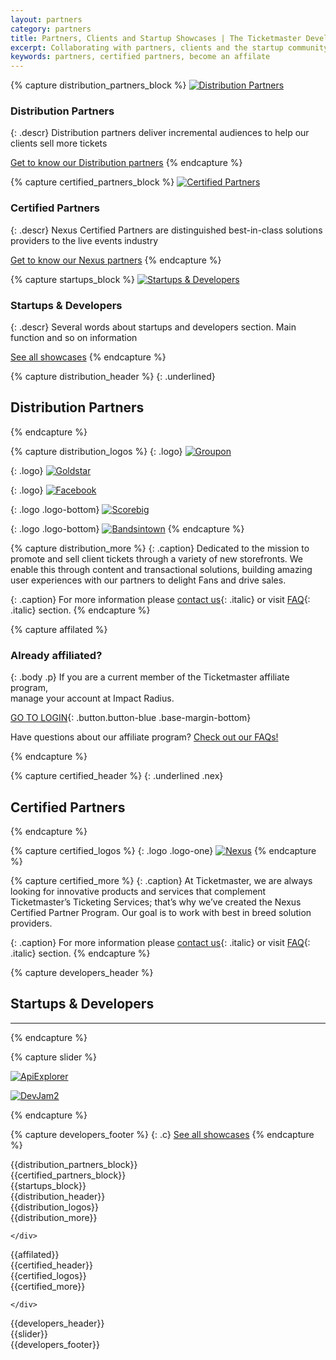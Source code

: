 ```yaml
---
layout: partners
category: partners
title: Partners, Clients and Startup Showcases | The Ticketmaster Developer Network
excerpt: Collaborating with partners, clients and the startup community to build experiences that delight fans everywhere.
keywords: partners, certified partners, become an affilate
---
```


{% capture distribution_partners_block %}
[![Distribution Partners](/assets/img/partners/distribution-ic.svg)](/partners/distribution-partners/)

### Distribution Partners

{: .descr}
Distribution partners deliver incremental audiences to help our clients sell more tickets

[Get to know our Distribution partners](/partners/distribution-partners/)
{% endcapture %}

{% capture certified_partners_block %}
[![Certified Partners](/assets/img/partners/certified-ic.svg)](/partners/certified-partners/)

### Certified Partners

{: .descr}
Nexus Certified Partners are distinguished best-in-class solutions providers to the live events industry

[Get to know our Nexus partners](/partners/certified-partners/)
{% endcapture %}

{% capture startups_block %}
[![Startups &amp; Developers](/assets/img/partners/startups-ic.svg)](/partners/startups-and-developers/)

### Startups &amp; Developers

{: .descr}
Several words about startups and developers section. Main function and so on information

[See all showcases](/partners/startups-and-developers/)
{% endcapture %}

{% capture distribution_header %}
{: .underlined}
## Distribution Partners
{% endcapture %}

{% capture distribution_logos %}
{: .logo}
[![Groupon](/assets/img/partners/groupon-logo.png)](/partners/distribution-partners/)

{: .logo}
[![Goldstar](/assets/img/partners/logos/goldstar-logo-blue-on-white-small.png)](/partners/distribution-partners/)

{: .logo}
[![Facebook](/assets/img/partners/logos/new-facebook-logo-2015-400-x-400.png)](/partners/distribution-partners/)

{: .logo .logo-bottom}
[![Scorebig](/assets/img/partners/logos/score-big-logo.png)](/partners/distribution-partners/)

{: .logo .logo-bottom}
[![Bandsintown](/assets/img/partners/logos/bandsintown-logo-black-w-bounding-box@2x.png)](/partners/distribution-partners/)
{% endcapture %}

{% capture distribution_more %}
{: .caption}
Dedicated to the mission to promote and sell client tickets through a variety of new storefronts. We enable this through content and transactional solutions, building amazing user experiences with our partners to delight Fans and drive sales.

{: .caption}
For more information please [contact us](mailto:distributedcommerce@ticketmaster.com){: .italic} or visit [FAQ](/support/faq){: .italic} section.
{% endcapture %}

{% capture affilated %}

### Already affiliated?

{: .body .p}
If you are a current member of the Ticketmaster affiliate program,<br>manage your account at Impact Radius.

[GO TO LOGIN](https://member.impactradius.com/bla/Ticketmasterdirect/login.user){: .button.button-blue .base-margin-bottom}

Have questions about our affiliate program? [Check out our FAQs!](/support/faq/#affiliates-a)

{% endcapture %}

{% capture certified_header %}
{: .underlined .nex}
## Certified Partners
{% endcapture %}

{% capture certified_logos %}
{: .logo .logo-one}
[![Nexus](/assets/img/partners/nexus-logo.png)](/partners/certified-partners/nexus/)
{% endcapture %}

{% capture certified_more %}
{: .caption}
At Ticketmaster, we are always looking for innovative products and services that complement Ticketmaster’s Ticketing Services; that’s why we’ve created the Nexus Certified Partner Program. Our goal is to work with best in breed solution providers.

{: .caption}
For more information please [contact us](mailto:distributedcommerce@ticketmaster.com){: .italic} or visit [FAQ](/support/faq){: .italic} section.
{% endcapture %}


{% capture developers_header %}
## Startups &amp; Developers

----
{% endcapture %}

{% capture slider %}

[![ApiExplorer](/assets/img/partners/startups-development/bitmap.png)](/partners/startups-and-developers#the-ticketmaster-api-devjam-in-durham-nc)

[![DevJam2](/assets/img/partners/startups-development/bitmap1.png)](/partners/startups-and-developers#enhanced-discovery-experience-with-epam)

{% endcapture %}

{% capture developers_footer %}
{: .c}
[See all showcases](/partners/startups-and-developers/)
{% endcapture %}


<div class="row parnters">
  <div class="row-container row-partners">
    <div class="col-xs-12 col-md-12">

<div class="col-xs-12 col-sm-4 col-md-4" markdown="1">
{{distribution_partners_block}}
</div>

<div class="col-xs-12 col-sm-4 col-md-4" markdown="1">
{{certified_partners_block}}
</div>

<div class="col-xs-12 col-sm-4 col-md-4" markdown="1">
{{startups_block}}
</div>

<div class="col-xs-12 col-md-12" markdown="1">
{{distribution_header}}
<div class="image col-xs-12 col-md-6">
<div class="logo-container" markdown="1">
{{distribution_logos}}
<div class="clearfix"></div>
</div>
</div>
<div class="show-more-right col-xs-12 col-sm-6 col-md-6" markdown="1">
{{distribution_more}}
</div>
</div>

    </div>
  </div>
</div>

<div class="affilated-block col-xs-12 col-sm-12" markdown="1">
{{affilated}}
</div>


<div class="row parnters">
  <div class="row-container row-partners nex">
    <div class="col-xs-12 col-md-12">

<div class="col-xs-12 col-md-12" markdown="1">
{{certified_header}}
<div class="image col-xs-12 col-md-6">
<div class="logo-container one" markdown="1">
{{certified_logos}}
<div class="clearfix"></div>
</div>
</div>
<div class="show-more-right one col-xs-12 col-sm-6 col-md-6" markdown="1">
{{certified_more}}
</div>
</div>

    </div>
  </div>
</div>


<div class="row developers">
  <div class="row-container row-developers">
<div class="x3-margin-bottom col-xs-12" markdown="1">
{{developers_header}}
</div>
<div id="carousel" class="col-xs-12" markdown="1">
  <div class="carousel-controls">
    <div class="carousel-prev"></div>
	<div class="carousel-next"></div>
  </div>
{{slider}}
</div>
<div class="col-xs-12 col-md-12" markdown="1">
{{developers_footer}}
</div>
  </div>
</div>
